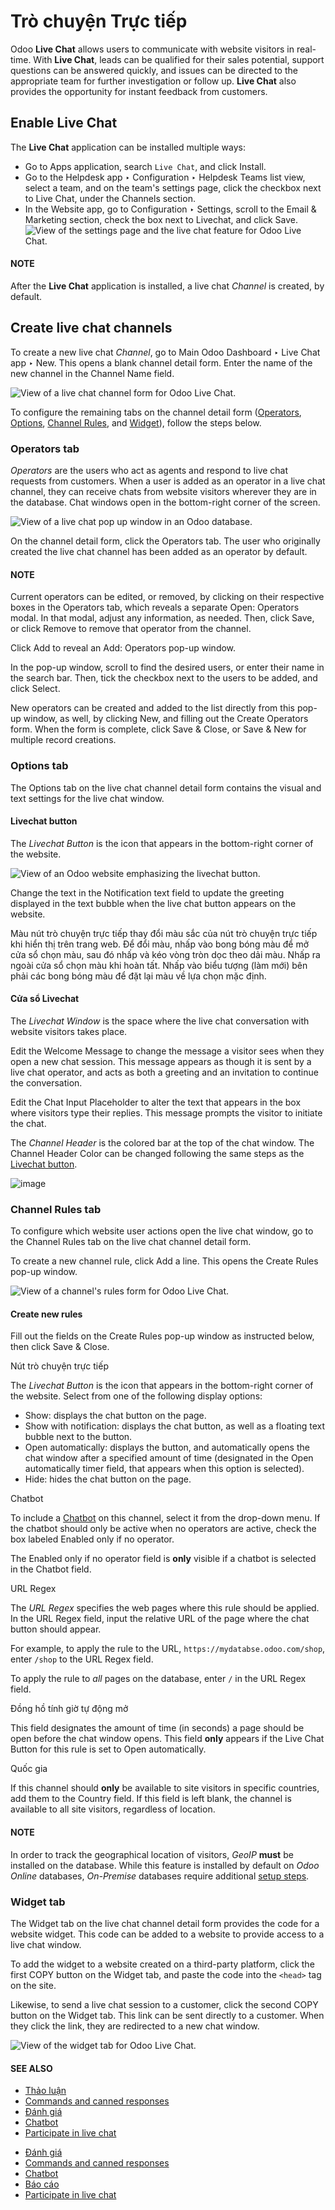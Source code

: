 # Trò chuyện Trực tiếp

Odoo **Live Chat** allows users to communicate with website visitors in real-time. With **Live
Chat**, leads can be qualified for their sales potential, support questions can be answered quickly,
and issues can be directed to the appropriate team for further investigation or follow up. **Live
Chat** also provides the opportunity for instant feedback from customers.

## Enable Live Chat

The **Live Chat** application can be installed multiple ways:

- Go to Apps application, search `Live Chat`, and click Install.
- Go to the Helpdesk app ‣ Configuration ‣ Helpdesk Teams list view, select a
  team, and on the team's settings page, click the checkbox next to Live Chat, under the
  Channels section.
- In the Website app, go to Configuration ‣ Settings, scroll to
  the Email & Marketing section, check the box next to Livechat, and click
  Save.
  ![View of the settings page and the live chat feature for Odoo Live Chat.](../../.gitbook/assets/enable-setting.png)

#### NOTE
After the **Live Chat** application is installed, a live chat *Channel* is created, by default.

## Create live chat channels

To create a new live chat *Channel*, go to Main Odoo Dashboard ‣ Live Chat app ‣
New. This opens a blank channel detail form. Enter the name of the new channel in the
Channel Name field.

![View of a live chat channel form for Odoo Live Chat.](../../.gitbook/assets/open-channel.png)

To configure the remaining tabs on the channel detail form ([Operators](#livechat-operators-tab), [Options](#livechat-options-tab), [Channel Rules](#livechat-channel-rules-tab), and [Widget](#livechat-widget-tab)), follow the steps below.

<a id="livechat-operators-tab"></a>

### Operators tab

*Operators* are the users who act as agents and respond to live chat requests from customers. When a
user is added as an operator in a live chat channel, they can receive chats from website visitors
wherever they are in the database. Chat windows open in the bottom-right corner of the screen.

![View of a live chat pop up window in an Odoo database.](../../.gitbook/assets/pop-up1.png)

On the channel detail form, click the Operators tab. The user who originally created the
live chat channel has been added as an operator by default.

#### NOTE
Current operators can be edited, or removed, by clicking on their respective boxes in the
Operators tab, which reveals a separate Open: Operators modal. In that
modal, adjust any information, as needed. Then, click Save, or click
Remove to remove that operator from the channel.

Click Add to reveal an Add: Operators pop-up window.

In the pop-up window, scroll to find the desired users, or enter their name in the search bar. Then,
tick the checkbox next to the users to be added, and click Select.

New operators can be created and added to the list directly from this pop-up window, as well, by
clicking New, and filling out the Create Operators form. When the form is
complete, click Save & Close, or Save & New for multiple record creations.

<a id="livechat-options-tab"></a>

### Options tab

The Options tab on the live chat channel detail form contains the visual and text
settings for the live chat window.

<a id="livechat-livechat-button"></a>

#### Livechat button

The *Livechat Button* is the icon that appears in the bottom-right corner of the website.

![View of an Odoo website emphasizing the livechat button.](../../.gitbook/assets/chat-button.png)

Change the text in the Notification text field to update the greeting displayed in the
text bubble when the live chat button appears on the website.

Màu nút trò chuyện trực tiếp thay đổi màu sắc của nút trò chuyện trực tiếp khi hiển thị trên trang web. Để đổi màu, nhấp vào bong bóng màu để mở cửa sổ chọn màu, sau đó nhấp và kéo vòng tròn dọc theo dải màu. Nhấp ra ngoài cửa sổ chọn màu khi hoàn tất. Nhấp vào biểu tượng <i class="fa fa-refresh"></i> (làm mới) bên phải các bong bóng màu để đặt lại màu về lựa chọn mặc định.

#### Cửa sổ Livechat

The *Livechat Window* is the space where the live chat conversation with website visitors takes
place.

Edit the Welcome Message to change the message a visitor sees when they open a new chat
session. This message appears as though it is sent by a live chat operator, and acts as both a
greeting and an invitation to continue the conversation.

Edit the Chat Input Placeholder to alter the text that appears in the box where visitors
type their replies. This message prompts the visitor to initiate the chat.

The *Channel Header* is the colored bar at the top of the chat window. The Channel Header
Color can be changed following the same steps as the [Livechat button](#livechat-livechat-button).

![image](../../.gitbook/assets/chat-window.png)

<a id="livechat-channel-rules-tab"></a>

### Channel Rules tab

To configure which website user actions open the live chat window, go to the Channel
Rules tab on the live chat channel detail form.

To create a new channel rule, click Add a line. This opens the Create Rules
pop-up window.

![View of a channel's rules form for Odoo Live Chat.](../../.gitbook/assets/create-rules.png)

#### Create new rules

Fill out the fields on the Create Rules pop-up window as instructed below, then click
Save & Close.

Nút trò chuyện trực tiếp

The *Livechat Button* is the icon that appears in the bottom-right corner of the website.
Select from one of the following display options:

- Show: displays the chat button on the page.
- Show with notification: displays the chat button, as well as a floating text
  bubble next to the button.
- Open automatically: displays the button, and automatically opens the chat window
  after a specified amount of time (designated in the Open automatically timer
  field, that appears when this option is selected).
- Hide: hides the chat button on the page.

Chatbot

To include a [Chatbot](applications/websites/livechat/chatbots.md) on this channel, select it from the drop-down
menu. If the chatbot should only be active when no operators are active, check the box labeled
Enabled only if no operator.

The Enabled only if no operator field is **only** visible if a chatbot is selected
in the Chatbot field.

URL Regex

The *URL Regex* specifies the web pages where this rule should be applied. In the
URL Regex field, input the relative URL of the page where the chat button should
appear.

For example, to apply the rule to the URL, `https://mydatabse.odoo.com/shop`, enter `/shop`
to the URL Regex field.

To apply the rule to *all* pages on the database, enter `/` in the URL Regex
field.

Đồng hồ tính giờ tự động mở

This field designates the amount of time (in seconds) a page should be open before the chat
window opens. This field **only** appears if the Live Chat Button for this rule is
set to Open automatically.

Quốc gia

If this channel should **only** be available to site visitors in specific countries, add them
to the Country field. If this field is left blank, the channel is available to all
site visitors, regardless of location.

#### NOTE
In order to track the geographical location of visitors, *GeoIP* **must** be installed on the
database. While this feature is installed by default on *Odoo Online* databases, *On-Premise*
databases require additional [setup steps](administration/on_premise/geo_ip.md).

<a id="livechat-widget-tab"></a>

### Widget tab

The Widget tab on the live chat channel detail form provides the code for a website
widget. This code can be added to a website to provide access to a live chat window.

To add the widget to a website created on a third-party platform, click the first COPY
button on the Widget tab, and paste the code into the `<head>` tag on the site.

Likewise, to send a live chat session to a customer, click the second COPY button on the
Widget tab. This link can be sent directly to a customer. When they click the link, they
are redirected to a new chat window.

![View of the widget tab for Odoo Live Chat.](../../.gitbook/assets/widget-code.png)

#### SEE ALSO
- [Thảo luận](applications/productivity/discuss.md)
- [Commands and canned responses](applications/websites/livechat/responses.md)
- [Đánh giá](applications/websites/livechat/ratings.md)
- [Chatbot](applications/websites/livechat/chatbots.md)
- [Participate in live chat](applications/websites/livechat/participate.md)

* [Đánh giá](applications/websites/livechat/ratings.md)
* [Commands and canned responses](applications/websites/livechat/responses.md)
* [Chatbot](applications/websites/livechat/chatbots.md)
* [Báo cáo](applications/websites/livechat/reports.md)
* [Participate in live chat](applications/websites/livechat/participate.md)

